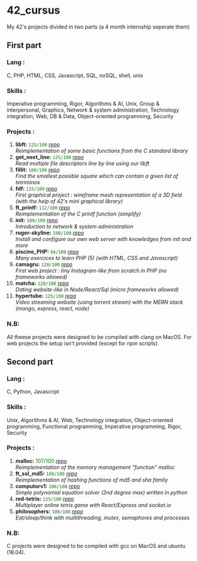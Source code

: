 # 42_cursus
My 42's projects divided in two parts (a 4 month internship seperate them)

## First part
### Lang : 
C, PHP, HTML, CSS, Javascript, SQL, noSQL, shell, unix</br>

### Skills :
Imperative programming, Rigor, Algorithms & AI, Unix, Group & interpersonal, Graphics, Network & system administration, Technology integration, Web, DB & Data, Object-oriented programming, Security

### Projects :
1. **libft:**  <span style="color:green">`125/100`</span> 
[_repo_](https://github.com/remyoster/42_cursus/tree/main/first_part/01_libft)</br>
_Reimplementation of some basic functions from the C standard library_
2. **get_next_line:**  <span style="color:green">`125/100`</span> 
[_repo_](https://github.com/remyoster/42_cursus/tree/main/first_part/02_gnl)</br>
_Read multiple file descriptors line by line using our libft_
3. **fillit:**  <span style="color:green">`100/100`</span> 
[_repo_](https://github.com/remyoster/42_cursus/tree/main/first_part/03_fillit)</br>
_Find the smallest possible square which can contain a given list of tetriminos_
4. **fdf:**  <span style="color:green">`125/100`</span> 
[_repo_](https://github.com/remyoster/42_cursus/tree/main/first_part/04_fdf)</br>
_First graphical project : wireframe mesh representation of a 3D field (with the help of 42's mini graphical library)_
5. **ft_printf:**  <span style="color:green">`112/100`</span> 
[_repo_](https://github.com/remyoster/42_cursus/tree/main/first_part/05_ft_printf)</br>
_Reimplementation of the C printf function (simplify)_
6. **init:**  <span style="color:green">`100/100`</span> 
[_repo_](https://github.com/remyoster/42_cursus/tree/main/first_part/06_init)</br>
_Introduction to network & system administration_
7. **roger-skyline:**  <span style="color:green">`100/100`</span> 
[_repo_](https://github.com/remyoster/42_cursus/tree/main/first_part/07_roger-skyline)</br>
_Install and configure our own web server with knowledges from init and more_
8. **piscine_PHP:**  <span style="color:green">`94/100`</span> 
[_repo_](https://github.com/remyoster/42_cursus/tree/main/first_part/08_piscine_PHP)</br>
_Many exercices to learn PHP (5) (with HTML, CSS and Javascript)_
9. **camagru:**  <span style="color:green">`120/100`</span> 
[_repo_](https://github.com/remyoster/42_cursus/tree/main/first_part/09_camagru)</br>
_First web project : tiny Instagram-like from scratch in PHP (no frameworks allowed)_
10. **matcha:**  <span style="color:green">`120/100`</span> 
[_repo_](https://github.com/remyoster/42_cursus/tree/main/first_part/10_matcha)</br>
_Dating website-like in Node/React/Sql (micro frameworks allowed)_
11. **hypertube:**  <span style="color:green">`125/100`</span> 
[_repo_](https://github.com/remyoster/42_cursus/tree/main/first_part/11_hypertube)</br>
_Video streaming website (using torrent stream) with the MERN stack (mongo, express, react, node)_

### N.B:
All theese projects were designed to be compiled with clang on MacOS. For web projects the setup isn't provided (except for npm scripts).

## Second part
### Lang :
C, Python, Javascript

### Skills :
Unix, Algorithms & AI, Web, Technology integration, Object-oriented programming, Functional programming, Imperative programming, Rigor, Security

### Projects :
1. **malloc:**  <span style="color:green">107/100</span> 
[_repo_](https://github.com/remyoster/42_cursus/tree/main/second_part/01_malloc)</br>
_Reimplementation of the memory management "function" malloc_
2. **ft_ssl_md5:**  <span style="color:green">`100/100`</span> 
[_repo_](https://github.com/remyoster/42_cursus/tree/main/second_part/02_ft_ssl_md5)</br>
_Reimplementation of hashing functions of md5 and sha family_
3. **computorv1:**  <span style="color:green">`106/100`</span> 
[_repo_](https://github.com/remyoster/42_cursus/tree/main/second_part/03_computorv1)</br>
_Simple polynomial equation solver (2nd degree max) written in python_
4. **red-tetris:**  <span style="color:green">`125/100`</span> 
[_repo_](https://github.com/remyoster/42_cursus/tree/main/second_part/04_red-tetris)</br>
_Multiplayer online tetris game with React/Express and socket.io_
5. **philosophers:**  <span style="color:green">`100/100`</span> 
[_repo_](https://github.com/remyoster/42_cursus/tree/main/second_part/05_philosophers)</br>
_Eat/sleep/think with multithreading, mutex, semaphores and processes_

### N.B:
C projects were designed to be compiled with gcc on MacOS and ubuntu (18.04).
